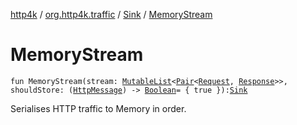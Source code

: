 [http4k](../../index.md) / [org.http4k.traffic](../index.md) / [Sink](index.md) / [MemoryStream](./-memory-stream.md)

# MemoryStream

`fun MemoryStream(stream: `[`MutableList`](https://kotlinlang.org/api/latest/jvm/stdlib/kotlin.collections/-mutable-list/index.html)`<`[`Pair`](https://kotlinlang.org/api/latest/jvm/stdlib/kotlin/-pair/index.html)`<`[`Request`](../../org.http4k.core/-request/index.md)`, `[`Response`](../../org.http4k.core/-response/index.md)`>>, shouldStore: (`[`HttpMessage`](../../org.http4k.core/-http-message/index.md)`) -> `[`Boolean`](https://kotlinlang.org/api/latest/jvm/stdlib/kotlin/-boolean/index.html)` = { true }): `[`Sink`](index.md)

Serialises HTTP traffic to Memory in order.

